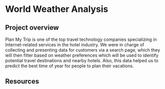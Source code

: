 # World Weather Analysis

## Project overview

Plan My Trip is one of the top travel technology companies specializing in Internet-related services in the hotel industry. 
We were in charge of collecting and presenting data for customers via a search page, which they will then filter based on weather preferences which will be used to identify potential travel destinations and nearby hotels. Also, this data helped us to predict the best time of year for people to plan their vacations.

## Resources
